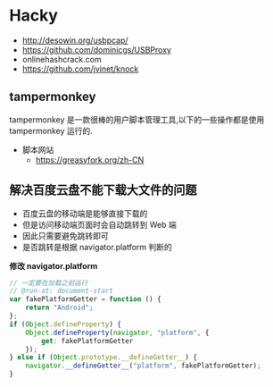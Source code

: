 # Hacky

* http://desowin.org/usbpcap/
* https://github.com/dominicgs/USBProxy
* onlinehashcrack.com
* https://github.com/jvinet/knock

## tampermonkey
tampermonkey 是一款很棒的用户脚本管理工具,以下的一些操作都是使用 tampermonkey 运行的.

* 脚本网站
  * https://greasyfork.org/zh-CN

## 解决百度云盘不能下载大文件的问题

* 百度云盘的移动端是能够直接下载的
* 但是访问移动端页面时会自动跳转到 Web 端
* 因此只需要避免跳转即可
* 是否跳转是根据 navigator.platform 判断的

__修改 navigator.platform__

```js
// 一定要在加载之前运行
// @run-at: document-start
var fakePlatformGetter = function () {
    return "Android";
};
if (Object.defineProperty) {
    Object.defineProperty(navigator, "platform", {
        get: fakePlatformGetter
    });
} else if (Object.prototype.__defineGetter__) {
    navigator.__defineGetter__("platform", fakePlatformGetter);
}
```
